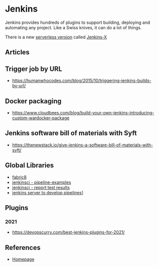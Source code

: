 # Jenkins

Jenkins provides hundreds of plugins to support building, deploying and automating any project. Like a Swiss knives, it can do a lot of things.

There is a new [serverless version](https://medium.com/@jdrawlings/serverless-jenkins-with-jenkins-x-9134cbfe6870) called [Jenkins-X](https://jenkins-x.io/es/)

## Articles

## Trigger job by URL

* <https://humanwhocodes.com/blog/2015/10/triggering-jenkins-builds-by-url/>

## Docker packaging

* <https://www.cloudbees.com/blog/build-your-own-jenkins-introducing-custom-wardocker-package>

## Jenkins software bill of materials with Syft

* <https://thenewstack.io/give-jenkins-a-software-bill-of-materials-with-syft/>

## Global Libraries

* [fabric8](https://github.com/fabric8io/fabric8-pipeline-library)
* [jenkinsci - pipeline-examples](https://github.com/jenkinsci/pipeline-examples/tree/master/pipeline-examples)
* [jenkinsci - report test results](https://github.com/jenkinsci/pipeline-model-definition-plugin/wiki/Reporting-test-results-and-storing-artifacts)
* [jenkins server to develop pipelines](https://github.com/liatrio/pipeline-developer)]

## Plugins

### 2021

* <https://devopscurry.com/best-jenkins-plugins-for-2021/>

## References

* [Homepage](https://www.jenkins.io/)

